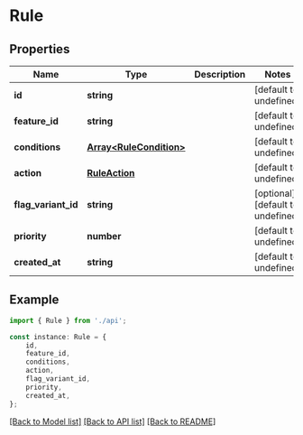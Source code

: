 # Rule


## Properties

Name | Type | Description | Notes
------------ | ------------- | ------------- | -------------
**id** | **string** |  | [default to undefined]
**feature_id** | **string** |  | [default to undefined]
**conditions** | [**Array&lt;RuleCondition&gt;**](RuleCondition.md) |  | [default to undefined]
**action** | [**RuleAction**](RuleAction.md) |  | [default to undefined]
**flag_variant_id** | **string** |  | [optional] [default to undefined]
**priority** | **number** |  | [default to undefined]
**created_at** | **string** |  | [default to undefined]

## Example

```typescript
import { Rule } from './api';

const instance: Rule = {
    id,
    feature_id,
    conditions,
    action,
    flag_variant_id,
    priority,
    created_at,
};
```

[[Back to Model list]](../README.md#documentation-for-models) [[Back to API list]](../README.md#documentation-for-api-endpoints) [[Back to README]](../README.md)
